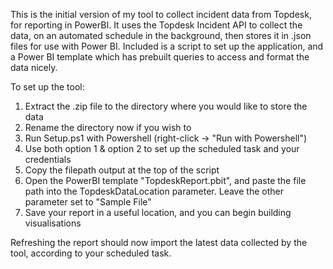 This is the initial version of my tool to collect incident data from Topdesk, for reporting in PowerBI. It uses the Topdesk Incident API to collect the data, on an automated schedule in the background, then stores it in .json files for use with Power BI. Included is a script to set up the application, and a Power BI template which has prebuilt queries to access and format the data nicely.

To set up the tool:
1. Extract the .zip file to the directory where you would like to store the data
2. Rename the directory now if you wish to
3. Run Setup.ps1 with Powershell (right-click -> "Run with Powershell")
4. Use both option 1 & option 2 to set up the scheduled task and your credentials
5. Copy the filepath output at the top of the script
6. Open the PowerBI template "TopdeskReport.pbit", and paste the file path into the TopdeskDataLocation parameter. Leave the other parameter set to "Sample File"
7. Save your report in a useful location, and you can begin building visualisations

Refreshing the report should now import the latest data collected by the tool, according to your scheduled task.
